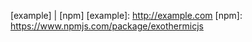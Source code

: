   [example] | [npm]
  [example]: http://example.com
  [npm]: https://www.npmjs.com/package/exothermicjs